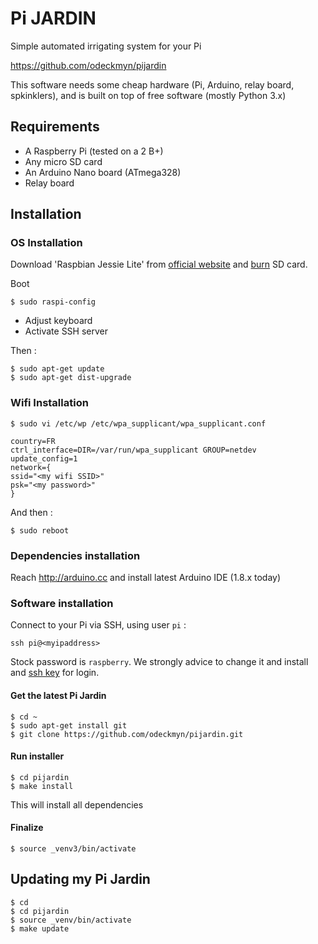 # Pi JARDIN

Simple automated irrigating system for your Pi

https://github.com/odeckmyn/pijardin

This software needs some cheap hardware (Pi, Arduino, relay board, spkinklers), and is built on top of free software (mostly Python 3.x)

## Requirements

- A Raspberry Pi (tested on a 2 B+)
- Any micro SD card
- An Arduino Nano board (ATmega328)
- Relay board

## Installation

### OS Installation

Download 'Raspbian Jessie Lite' from [official website](https://www.raspberrypi.org/downloads/raspbian/) and [burn](http://elinux.org/RPi_Easy_SD_Card_Setup) SD card.

Boot

    $ sudo raspi-config

- Adjust keyboard
- Activate SSH server

Then :

    $ sudo apt-get update
    $ sudo apt-get dist-upgrade

### Wifi Installation

    $ sudo vi /etc/wp /etc/wpa_supplicant/wpa_supplicant.conf

    country=FR
    ctrl_interface=DIR=/var/run/wpa_supplicant GROUP=netdev
    update_config=1
    network={
    ssid="<my wifi SSID>"
    psk="<my password>"
    }

And then :

    $ sudo reboot

### Dependencies installation

Reach http://arduino.cc and install latest Arduino IDE (1.8.x today)

### Software installation

Connect to your Pi via SSH, using user `pi` :

    ssh pi@<myipaddress>

Stock password is `raspberry`. We strongly advice to change it and install and [ssh key](https://www.digitalocean.com/community/tutorials/how-to-set-up-ssh-keys--2) for login.

#### Get the latest Pi Jardin

    $ cd ~
    $ sudo apt-get install git
    $ git clone https://github.com/odeckmyn/pijardin.git

#### Run installer

    $ cd pijardin
    $ make install

This will install all dependencies

#### Finalize

    $ source _venv3/bin/activate

## Updating my Pi Jardin

    $ cd
    $ cd pijardin
    $ source _venv/bin/activate
    $ make update

